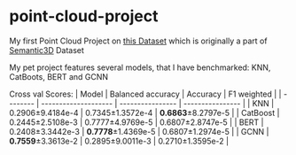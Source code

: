 # point-cloud-project
My first Point Cloud Project on [this Dataset](https://www.kaggle.com/datasets/kmader/point-cloud-segmentation) which is originally a part of [Semantic3D](http://semantic3d.net/) Dataset

My pet project features several models, that I have benchmarked: KNN, CatBoots, BERT and GCNN

Cross val Scores: 
| Model    | Balanced accuracy    | Accuracy         | F1 weighted      |
| -------- | -------------------- | ---------------- | ---------------- |
| KNN      | 0.2906±9.4184e-4     | 0.7345±1.3572e-4 | **0.6863**±8.2797e-5 |
| CatBoost | 0.2445±2.5108e-3     | 0.7777±4.9769e-5 | 0.6807±2.8747e-5 |
| BERT     | 0.2408±3.3442e-3     | **0.7778**±1.4369e-5 | 0.6807±1.2974e-5 |
| GСNN     | **0.7559**±3.3613e-2     | 0.2895±9.0011e-3 | 0.2710±1.3595e-2 |
